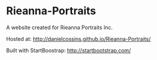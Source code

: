 # Rieanna-Portraits
A website created for Rieanna Portraits Inc.

Hosted at:
http://danielcossins.github.io/Rieanna-Portraits/

Built with StartBoostrap: http://startbootstrap.com/
